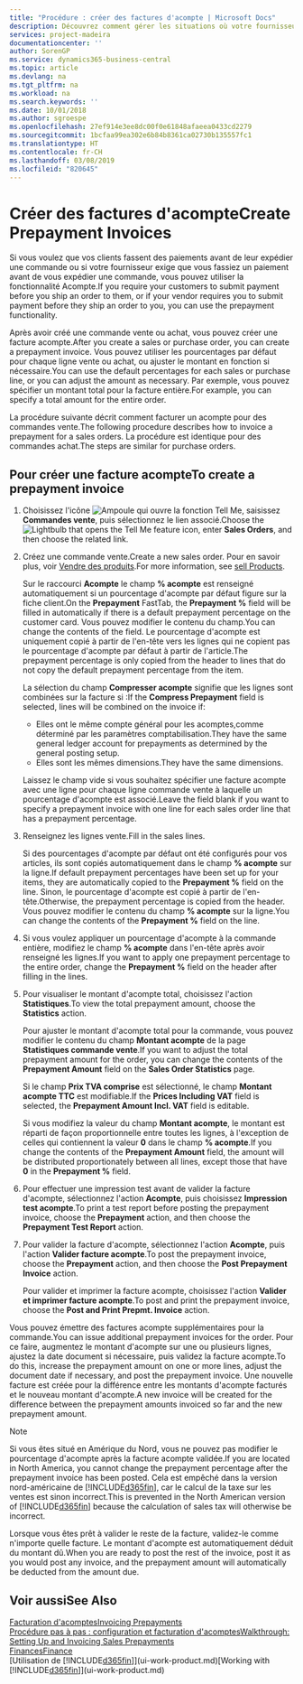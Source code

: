 ```yaml
---
title: "Procédure : créer des factures d'acompte | Microsoft Docs"
description: Découvrez comment gérer les situations où votre fournisseur ou vous-même exigez un acompte.
services: project-madeira
documentationcenter: ''
author: SorenGP
ms.service: dynamics365-business-central
ms.topic: article
ms.devlang: na
ms.tgt_pltfrm: na
ms.workload: na
ms.search.keywords: ''
ms.date: 10/01/2018
ms.author: sgroespe
ms.openlocfilehash: 27ef914e3ee8dc00f0e61848afaeea0433cd2279
ms.sourcegitcommit: 1bcfaa99ea302e6b84b8361ca02730b135557fc1
ms.translationtype: HT
ms.contentlocale: fr-CH
ms.lasthandoff: 03/08/2019
ms.locfileid: "820645"
---
```

# <a name="create-prepayment-invoices"></a><span data-ttu-id="c2538-103">Créer des factures d'acompte</span><span class="sxs-lookup"><span data-stu-id="c2538-103">Create Prepayment Invoices</span></span>
<span data-ttu-id="c2538-104">Si vous voulez que vos clients fassent des paiements avant de leur expédier une commande ou si votre fournisseur exige que vous fassiez un paiement avant de vous expédier une commande, vous pouvez utiliser la fonctionnalité Acompte.</span><span class="sxs-lookup"><span data-stu-id="c2538-104">If you require your customers to submit payment before you ship an order to them, or if your vendor requires you to submit payment before they ship an order to you, you can use the prepayment functionality.</span></span>  

<span data-ttu-id="c2538-105">Après avoir créé une commande vente ou achat, vous pouvez créer une facture acompte.</span><span class="sxs-lookup"><span data-stu-id="c2538-105">After you create a sales or purchase order, you can create a prepayment invoice.</span></span> <span data-ttu-id="c2538-106">Vous pouvez utiliser les pourcentages par défaut pour chaque ligne vente ou achat, ou ajuster le montant en fonction si nécessaire.</span><span class="sxs-lookup"><span data-stu-id="c2538-106">You can use the default percentages for each sales or purchase line, or you can adjust the amount as necessary.</span></span> <span data-ttu-id="c2538-107">Par exemple, vous pouvez spécifier un montant total pour la facture entière.</span><span class="sxs-lookup"><span data-stu-id="c2538-107">For example, you can specify a total amount for the entire order.</span></span>  

<span data-ttu-id="c2538-108">La procédure suivante décrit comment facturer un acompte pour des commandes vente.</span><span class="sxs-lookup"><span data-stu-id="c2538-108">The following procedure describes how to invoice a prepayment for a sales orders.</span></span> <span data-ttu-id="c2538-109">La procédure est identique pour des commandes achat.</span><span class="sxs-lookup"><span data-stu-id="c2538-109">The steps are similar for purchase orders.</span></span>  

## <a name="to-create-a-prepayment-invoice"></a><span data-ttu-id="c2538-110">Pour créer une facture acompte</span><span class="sxs-lookup"><span data-stu-id="c2538-110">To create a prepayment invoice</span></span>  
1. <span data-ttu-id="c2538-111">Choisissez l'icône ![Ampoule qui ouvre la fonction Tell Me](media/ui-search/search_small.png "Dites-moi ce que vous voulez faire"), saisissez **Commandes vente**, puis sélectionnez le lien associé.</span><span class="sxs-lookup"><span data-stu-id="c2538-111">Choose the ![Lightbulb that opens the Tell Me feature](media/ui-search/search_small.png "Tell me what you want to do") icon, enter **Sales Orders**, and then choose the related link.</span></span>  
2. <span data-ttu-id="c2538-112">Créez une commande vente.</span><span class="sxs-lookup"><span data-stu-id="c2538-112">Create a new sales order.</span></span> <span data-ttu-id="c2538-113">Pour en savoir plus, voir [Vendre des produits](sales-how-sell-products.md).</span><span class="sxs-lookup"><span data-stu-id="c2538-113">For more information, see [sell Products](sales-how-sell-products.md).</span></span>  

    <span data-ttu-id="c2538-114">Sur le raccourci **Acompte** le champ **% acompte** est renseigné automatiquement si un pourcentage d'acompte par défaut figure sur la fiche client.</span><span class="sxs-lookup"><span data-stu-id="c2538-114">On the **Prepayment** FastTab, the **Prepayment %** field will be filled in automatically if there is a default prepayment percentage on the customer card.</span></span> <span data-ttu-id="c2538-115">Vous pouvez modifier le contenu du champ.</span><span class="sxs-lookup"><span data-stu-id="c2538-115">You can change the contents of the field.</span></span> <span data-ttu-id="c2538-116">Le pourcentage d'acompte est uniquement copié à partir de l'en-tête vers les lignes qui ne copient pas le pourcentage d'acompte par défaut à partir de l'article.</span><span class="sxs-lookup"><span data-stu-id="c2538-116">The prepayment percentage is only copied from the header to lines that do not copy the default prepayment percentage from the item.</span></span>  

    <span data-ttu-id="c2538-117">La sélection du champ **Compresser acompte** signifie que les lignes sont combinées sur la facture si :</span><span class="sxs-lookup"><span data-stu-id="c2538-117">If the **Compress Prepayment** field is selected, lines will be combined on the invoice if:</span></span>  
    - <span data-ttu-id="c2538-118">Elles ont le même compte général pour les acomptes,comme déterminé par les paramètres comptabilisation.</span><span class="sxs-lookup"><span data-stu-id="c2538-118">They have the same general ledger account for prepayments as determined by the general posting setup.</span></span>  
    - <span data-ttu-id="c2538-119">Elles sont les mêmes dimensions.</span><span class="sxs-lookup"><span data-stu-id="c2538-119">They have the same dimensions.</span></span>  

    <span data-ttu-id="c2538-120">Laissez le champ vide si vous souhaitez spécifier une facture acompte avec une ligne pour chaque ligne commande vente à laquelle un pourcentage d'acompte est associé.</span><span class="sxs-lookup"><span data-stu-id="c2538-120">Leave the field blank if you want to specify a prepayment invoice with one line for each sales order line that has a prepayment percentage.</span></span>  

3. <span data-ttu-id="c2538-121">Renseignez les lignes vente.</span><span class="sxs-lookup"><span data-stu-id="c2538-121">Fill in the sales lines.</span></span>  

    <span data-ttu-id="c2538-122">Si des pourcentages d'acompte par défaut ont été configurés pour vos articles, ils sont copiés automatiquement dans le champ **% acompte** sur la ligne.</span><span class="sxs-lookup"><span data-stu-id="c2538-122">If default prepayment percentages have been set up for your items, they are automatically copied to the **Prepayment %** field on the line.</span></span> <span data-ttu-id="c2538-123">Sinon, le pourcentage d'acompte est copié à partir de l'en-tête.</span><span class="sxs-lookup"><span data-stu-id="c2538-123">Otherwise, the prepayment percentage is copied from the header.</span></span> <span data-ttu-id="c2538-124">Vous pouvez modifier le contenu du champ **% acompte** sur la ligne.</span><span class="sxs-lookup"><span data-stu-id="c2538-124">You can change the contents of the **Prepayment %** field on the line.</span></span>  
4. <span data-ttu-id="c2538-125">Si vous voulez appliquer un pourcentage d'acompte à la commande entière, modifiez le champ **% acompte** dans l'en\-tête après avoir renseigné les lignes.</span><span class="sxs-lookup"><span data-stu-id="c2538-125">If you want to apply one prepayment percentage to the entire order, change the **Prepayment %** field on the header after filling in the lines.</span></span>  
5. <span data-ttu-id="c2538-126">Pour visualiser le montant d'acompte total, choisissez l'action **Statistiques**.</span><span class="sxs-lookup"><span data-stu-id="c2538-126">To view the total prepayment amount, choose the **Statistics** action.</span></span>

    <span data-ttu-id="c2538-127">Pour ajuster le montant d'acompte total pour la commande, vous pouvez modifier le contenu du champ **Montant acompte** de la page **Statistiques commande vente**.</span><span class="sxs-lookup"><span data-stu-id="c2538-127">If you want to adjust the total prepayment amount for the order, you can change the contents of the **Prepayment Amount** field on the **Sales Order Statistics** page.</span></span>  

    <span data-ttu-id="c2538-128">Si le champ **Prix TVA comprise** est sélectionné, le champ **Montant acompte TTC** est modifiable.</span><span class="sxs-lookup"><span data-stu-id="c2538-128">If the **Prices Including VAT** field is selected, the **Prepayment Amount Incl. VAT** field is editable.</span></span>  

    <span data-ttu-id="c2538-129">Si vous modifiez la valeur du champ **Montant acompte**, le montant est réparti de façon proportionnelle entre toutes les lignes, à l'exception de celles qui contiennent la valeur **0** dans le champ **% acompte**.</span><span class="sxs-lookup"><span data-stu-id="c2538-129">If you change the contents of the **Prepayment Amount** field, the amount will be distributed proportionately between all lines, except those that have **0** in the **Prepayment %** field.</span></span>  
6. <span data-ttu-id="c2538-130">Pour effectuer une impression test avant de valider la facture d'acompte, sélectionnez l'action **Acompte**, puis choisissez **Impression test acompte**.</span><span class="sxs-lookup"><span data-stu-id="c2538-130">To print a test report before posting the prepayment invoice, choose the **Prepayment** action, and then choose the **Prepayment Test Report** action.</span></span>  
7. <span data-ttu-id="c2538-131">Pour valider la facture d'acompte, sélectionnez l'action **Acompte**, puis l'action **Valider facture acompte**.</span><span class="sxs-lookup"><span data-stu-id="c2538-131">To post the prepayment invoice, choose the **Prepayment** action, and then choose the **Post Prepayment Invoice** action.</span></span>  

    <span data-ttu-id="c2538-132">Pour valider et imprimer la facture acompte, choisissez l'action **Valider et imprimer facture acompte**.</span><span class="sxs-lookup"><span data-stu-id="c2538-132">To post and print the prepayment invoice, choose the **Post and Print Prepmt. Invoice** action.</span></span>  

<span data-ttu-id="c2538-133">Vous pouvez émettre des factures acompte supplémentaires pour la commande.</span><span class="sxs-lookup"><span data-stu-id="c2538-133">You can issue additional prepayment invoices for the order.</span></span> <span data-ttu-id="c2538-134">Pour ce faire, augmentez le montant d'acompte sur une ou plusieurs lignes, ajustez la date document si nécessaire, puis validez la facture acompte.</span><span class="sxs-lookup"><span data-stu-id="c2538-134">To do this, increase the prepayment amount on one or more lines, adjust the document date if necessary, and post the prepayment invoice.</span></span> <span data-ttu-id="c2538-135">Une nouvelle facture est créée pour la différence entre les montants d'acompte facturés et le nouveau montant d'acompte.</span><span class="sxs-lookup"><span data-stu-id="c2538-135">A new invoice will be created for the difference between the prepayment amounts invoiced so far and the new prepayment amount.</span></span>  

> [!NOTE]  
>  <span data-ttu-id="c2538-136">Si vous êtes situé en Amérique du Nord, vous ne pouvez pas modifier le pourcentage d'acompte après la facture acompte validée.</span><span class="sxs-lookup"><span data-stu-id="c2538-136">If you are located in North America, you cannot change the prepayment percentage after the prepayment invoice has been posted.</span></span> <span data-ttu-id="c2538-137">Cela est empêché dans la version nord\-américaine de [!INCLUDE[d365fin](includes/d365fin_md.md)], car le calcul de la taxe sur les ventes est sinon incorrect.</span><span class="sxs-lookup"><span data-stu-id="c2538-137">This is prevented in the North American version of [!INCLUDE[d365fin](includes/d365fin_md.md)] because the calculation of sales tax will otherwise be incorrect.</span></span>  

 <span data-ttu-id="c2538-138">Lorsque vous êtes prêt à valider le reste de la facture, validez-le comme n'importe quelle facture. Le montant d'acompte est automatiquement déduit du montant dû.</span><span class="sxs-lookup"><span data-stu-id="c2538-138">When you are ready to post the rest of the invoice, post it as you would post any invoice, and the prepayment amount will automatically be deducted from the amount due.</span></span>  

## <a name="see-also"></a><span data-ttu-id="c2538-139">Voir aussi</span><span class="sxs-lookup"><span data-stu-id="c2538-139">See Also</span></span>  
[<span data-ttu-id="c2538-140">Facturation d'acomptes</span><span class="sxs-lookup"><span data-stu-id="c2538-140">Invoicing Prepayments</span></span>](finance-invoice-prepayments.md)  
[<span data-ttu-id="c2538-141">Procédure pas à pas : configuration et facturation d'acomptes</span><span class="sxs-lookup"><span data-stu-id="c2538-141">Walkthrough: Setting Up and Invoicing Sales Prepayments</span></span>](walkthrough-setting-up-and-invoicing-sales-prepayments.md)  
[<span data-ttu-id="c2538-142">Finances</span><span class="sxs-lookup"><span data-stu-id="c2538-142">Finance</span></span>](finance.md)  
<span data-ttu-id="c2538-143">[Utilisation de [!INCLUDE[d365fin](includes/d365fin_md.md)]](ui-work-product.md)</span><span class="sxs-lookup"><span data-stu-id="c2538-143">[Working with [!INCLUDE[d365fin](includes/d365fin_md.md)]](ui-work-product.md)</span></span>
